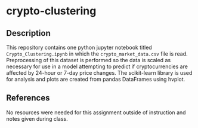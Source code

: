 # crypto-clustering

## Description
This repository contains one python jupyter notebook titled `Crypto_Clustering.ipynb` in which the `crypto_market_data.csv` file is read. Preprocessing of this dataset is performed so the data is scaled as necessary for use in a model attempting to predict if cryptocurrencies are affected by 24-hour or 7-day price changes. The scikit-learn library is used for analysis and plots are created from pandas DataFrames using hvplot.

## References
No resources were needed for this assignment outside of instruction and notes given during class.
